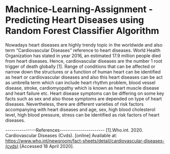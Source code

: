 # Machnice-Learning-Assignment - Predicting Heart Diseases using Random Forest Classifier Algorithm

Nowadays heart diseases are highly trendy topic in the worldwide and also term
“Cardiovascular Diseases” reference to heart diseases. World Health Organization has
stated in year 2016, an estimated 17.9 million people died from heart diseases. Hence,
cardiovascular diseases are the number 1 root trigger of death globally [1]. Range of
conditions that can be affected or narrow down the structures or a function of human
heart can be identified as heart or cardiovascular diseases and also this heart diseases
can be act as umbrella term which can include heart rhythm problem, blood vessel
disease, stroke, cardiomyopathy which is known as heart muscle disease and heart
failure etc.
Heart disease symptoms can be differing on some key facts such as sex and also those
symptoms are depended on type of heart diseases. Nevertheless, there are different
varieties of risk factors accompanying with heart diseases and age, sex, high blood
cholesterol level, high blood pressure, stress can be identified as risk factors of heart
diseases.


---------------References----------------------
[1].Who.int. 2020. Cardiovascular Diseases (Cvds). [online] Available at: <https://www.who.int/newsroom/fact-sheets/detail/cardiovascular-diseases-(cvds)> [Accessed 18 April 2020].
